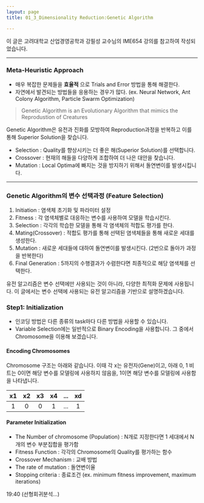 ```yaml
---
layout: page
title: 01_3_Dimensionality Reduction:Genetic Algorithm

---
```


이 글은 고려대학교 산업경영공학과 강필성 교수님의 IME654 강의를 참고하여 작성되었습니다.

---

### Meta-Heuristic Approach
- 매우 복잡한 문제들을 __효율적__ 으로 Trials and Error 방법을 통해 해결한다.
- 자연에서 발견되는 방법들을 응용하는 경우가 많다. (ex. Neural Network, Ant Colony Algorithm, Particle Swarm Optimization)

> Genetic Algorithm is an Evolutionary Algorithm that mimics the Reprodustion of Creatures

Genetic Algorithm은 유전과 진화를 모방하여 Reproduction과정을 반복하고 이를 통해 Superior Solution을 찾습니다.

- Selection : Quality를 향상시키는 더 좋은 해(Superior Solution)를 선택합니다.
- Crossover : 현재의 해들을 다양하게 조합하여 더 나은 대안을 찾습니다.
- Mutation : Local Optima에 빠지는 것을 방지하기 위해서 돌연변이를 발생시킵니다.

---

### Genetic Algorithm의 변수 선택과정 (Feature Selection)
1. Initiation : 염색체 초기화 및 파라미터 설정
2. Fitness : 각 염색체별로 대응하는 변수를 사용하여 모델을 학습시킨다.
3. Selection : 각각의 학습한 모델을 통해 각 염색체의 적합도 평가를 한다.
4. Mating(Crossover) : 적합도 평가를 통해 선택된 염색체들을 통해 새로운 세대를 생성한다.
5. Mutation : 새로운 세대들에 대하여 돌연변이를 발생시킨다. (2번으로 돌아가 과정을 반복한다)
6. Final Generation : 5까지의 수행결과가 수렴한다면 최종적으로 해당 염색체를 선택한다.

유전 알고리즘은 변수 선택에만 사용되는 것이 아니라, 다양한 최적화 문제에 사용됩니다.
이 글에서는 변수 선택에 사용되는 유전 알고리즘을 기반으로 설명하겠습니다.

### Step1: Initialization
- 인코딩 방법은 다른 종류의 task마다 다른 방법을 사용할 수 있습니다.
- Variable Selection에는 일반적으로 Binary Encoding을 사용합니다. 그 중에서 Chromosome을 이용해 보겠습니다.
#### Encoding Chromosomes
Chromosome 구조는 아래와 같습니다. 이때 각 x는 유전자(Gene)이고, 아래 0, 1 비트는 0이면 해당 변수를 모델링에 사용하지 않음을, 1이면 해당 변수를 모델링에 사용함을 나타냅니다.

|x1|x2|x3|x4|...|xd|
|:---:|:---:|:---:|:---:|:---:|:---:|
|1|0|0|1|...|1|

#### Parameter Initialization
- The Number of chromosome (Population) : N개로 지정한다면 1 세대에서 N개의 변수 부분집합을 평가함
- Fitness Function : 각각의 Chromosome의 Quality를 평가하는 함수
- Crossover Mechanism : 교배 방법
- The rate of mutation : 돌연변이율
- Stopping criteria : 종료조건 (ex. minimum fitness improvement, maximum iterations)

19:40 (선형회귀분석...)
